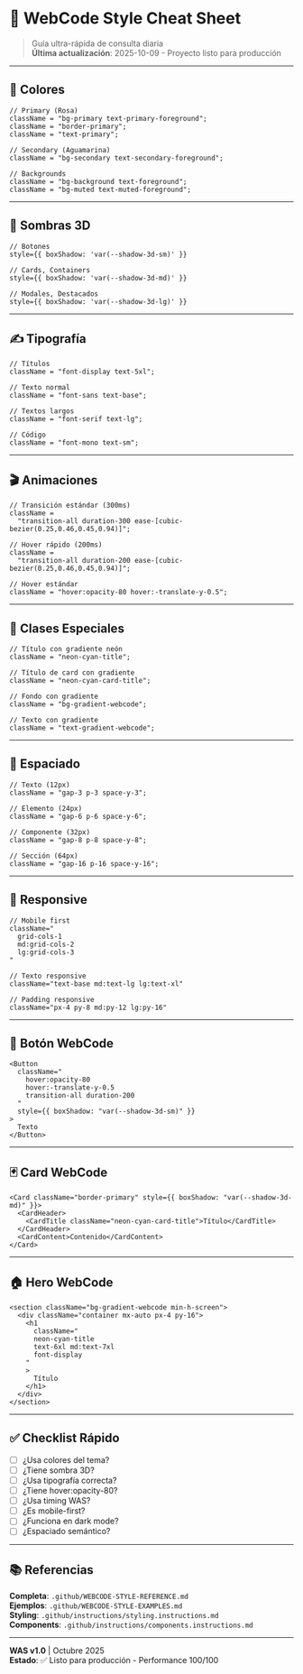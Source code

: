 # 🎨 WebCode Style Cheat Sheet

> Guía ultra-rápida de consulta diaria  
> **Última actualización**: 2025-10-09 - Proyecto listo para producción

---

## 🎯 Colores

```tsx
// Primary (Rosa)
className = "bg-primary text-primary-foreground";
className = "border-primary";
className = "text-primary";

// Secondary (Aguamarina)
className = "bg-secondary text-secondary-foreground";

// Backgrounds
className = "bg-background text-foreground";
className = "bg-muted text-muted-foreground";
```

---

## 💎 Sombras 3D

```tsx
// Botones
style={{ boxShadow: 'var(--shadow-3d-sm)' }}

// Cards, Containers
style={{ boxShadow: 'var(--shadow-3d-md)' }}

// Modales, Destacados
style={{ boxShadow: 'var(--shadow-3d-lg)' }}
```

---

## ✍️ Tipografía

```tsx
// Títulos
className = "font-display text-5xl";

// Texto normal
className = "font-sans text-base";

// Textos largos
className = "font-serif text-lg";

// Código
className = "font-mono text-sm";
```

---

## 🎬 Animaciones

```tsx
// Transición estándar (300ms)
className =
  "transition-all duration-300 ease-[cubic-bezier(0.25,0.46,0.45,0.94)]";

// Hover rápido (200ms)
className =
  "transition-all duration-200 ease-[cubic-bezier(0.25,0.46,0.45,0.94)]";

// Hover estándar
className = "hover:opacity-80 hover:-translate-y-0.5";
```

---

## 🌟 Clases Especiales

```tsx
// Título con gradiente neón
className = "neon-cyan-title";

// Título de card con gradiente
className = "neon-cyan-card-title";

// Fondo con gradiente
className = "bg-gradient-webcode";

// Texto con gradiente
className = "text-gradient-webcode";
```

---

## 📐 Espaciado

```tsx
// Texto (12px)
className = "gap-3 p-3 space-y-3";

// Elemento (24px)
className = "gap-6 p-6 space-y-6";

// Componente (32px)
className = "gap-8 p-8 space-y-8";

// Sección (64px)
className = "gap-16 p-16 space-y-16";
```

---

## 📱 Responsive

```tsx
// Mobile first
className="
  grid-cols-1
  md:grid-cols-2
  lg:grid-cols-3
"

// Texto responsive
className="text-base md:text-lg lg:text-xl"

// Padding responsive
className="px-4 py-8 md:py-12 lg:py-16"
```

---

## 🔘 Botón WebCode

```tsx
<Button
  className="
    hover:opacity-80 
    hover:-translate-y-0.5
    transition-all duration-200
  "
  style={{ boxShadow: "var(--shadow-3d-sm)" }}
>
  Texto
</Button>
```

---

## 🃏 Card WebCode

```tsx
<Card className="border-primary" style={{ boxShadow: "var(--shadow-3d-md)" }}>
  <CardHeader>
    <CardTitle className="neon-cyan-card-title">Título</CardTitle>
  </CardHeader>
  <CardContent>Contenido</CardContent>
</Card>
```

---

## 🏠 Hero WebCode

```tsx
<section className="bg-gradient-webcode min-h-screen">
  <div className="container mx-auto px-4 py-16">
    <h1
      className="
      neon-cyan-title 
      text-6xl md:text-7xl 
      font-display
    "
    >
      Título
    </h1>
  </div>
</section>
```

---

## ✅ Checklist Rápido

- [ ] ¿Usa colores del tema?
- [ ] ¿Tiene sombra 3D?
- [ ] ¿Usa tipografía correcta?
- [ ] ¿Tiene hover:opacity-80?
- [ ] ¿Usa timing WAS?
- [ ] ¿Es mobile-first?
- [ ] ¿Funciona en dark mode?
- [ ] ¿Espaciado semántico?

---

## 📚 Referencias

**Completa**: `.github/WEBCODE-STYLE-REFERENCE.md`  
**Ejemplos**: `.github/WEBCODE-STYLE-EXAMPLES.md`  
**Styling**: `.github/instructions/styling.instructions.md`  
**Components**: `.github/instructions/components.instructions.md`

---

**WAS v1.0** | Octubre 2025  
**Estado**: ✅ Listo para producción - Performance 100/100
